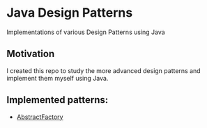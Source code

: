 # Java Design Patterns
Implementations of various Design Patterns using Java  
## Motivation
I created this repo to study the more advanced design patterns and implement them myself using Java.
## Implemented patterns:
- [AbstractFactory](https://github.com/janyousssef/java-design-patterns/tree/main/src/main/java/com/jan/abstractfactory)
